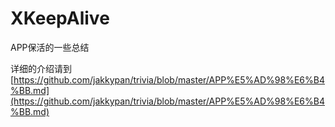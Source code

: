 # XKeepAlive
APP保活的一些总结

详细的介绍请到[https://github.com/jakkypan/trivia/blob/master/APP%E5%AD%98%E6%B4%BB.md](https://github.com/jakkypan/trivia/blob/master/APP%E5%AD%98%E6%B4%BB.md)
